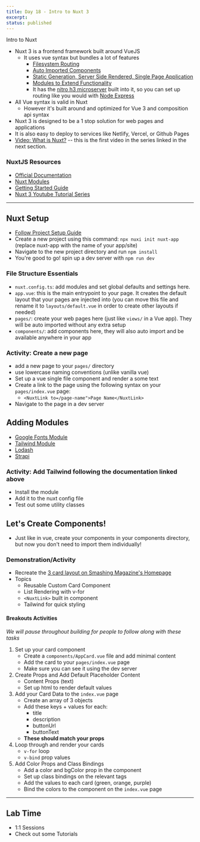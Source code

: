 ```yaml
---
title: Day 18 - Intro to Nuxt 3
excerpt:
status: published
---
```


Intro to Nuxt

- Nuxt 3 is a frontend framework built around VueJS
  - It uses vue syntax but bundles a lot of features
    - [Filesystem Routing](https://nuxt.com/docs/getting-started/routing)
    - [Auto Imported Components](com)
    - [Static Generation, Server Side Rendered, Single Page Application](https://nuxt.com/docs/getting-started/deployment#static-hosting)
    - [Modules to Extend Functionality](https://nuxt.com/modules)
    - It has the [nitro h3 microserver](https://nuxt.com/docs/migration/server#server) built into it, so you can set up routing like you would with [Node Express](https://expressjs.com/)
- All Vue syntax is valid in Nuxt
  - However it's built around and optimized for Vue 3 and composition api syntax
- Nuxt 3 is designed to be a 1 stop solution for web pages and applications
- It is also easy to deploy to services like Netlify, Vercel, or Github Pages
- [Video: What is Nuxt?](https://www.youtube.com/watch?v=GBdO5myZNsQ&list=PL4cUxeGkcC9haQlqdCQyYmL_27TesCGPC&index=1) -- this is the first video in the series linked in the next section.

### NuxtJS Resources

- [Official Documentation](https://nuxt.com/)
- [Nuxt Modules](https://nuxt.com/modules)
- [Getting Started Guide](https://nuxt.com/docs/getting-started/introduction)
- [Nuxt 3 Youtube Tutorial Series](https://www.youtube.com/watch?v=GBdO5myZNsQ&list=PL4cUxeGkcC9haQlqdCQyYmL_27TesCGPC&index=1)

---

## Nuxt Setup

- [Follow Project Setup Guide](https://nuxt.com/docs/getting-started/installation)
- Create a new project using this command: `npx nuxi init nuxt-app` (replace nuxt-app with the name of your app/site)
- Navigate to the new project directory and run `npm install`
- You're good to go! spin up a dev server with `npm run dev`

### File Structure Essentials

- `nuxt.config.ts`: add modules and set global defaults and settings here.
- `app.vue`: this is the main entrypoint to your page. It creates the default layout that your pages are injected into (you can move this file and rename it to `layouts/default.vue` in order to create other layouts if needed)
- `pages/`: create your web pages here (just like `views/` in a Vue app). They will be auto imported without any extra setup
- `components/`: add components here, they will also auto import and be available anywhere in your app

### Activity: Create a new page

- add a new page to your `pages/` directory
- use lowercase naming conventions (unlike vanilla vue)
- Set up a vue single file component and render a some text
- Create a link to the page using the following syntax on your `pages/index.vue` page:
  - `<NuxtLink to=/page-name">Page Name</NuxtLink>`
- Navigate to the page in a dev server

## Adding Modules

- [Google Fonts Module](https://nuxt.com/modules/google-fonts)
- [Tailwind Module](https://nuxt.com/modules/tailwindcss)
- [Lodash](https://nuxt.com/modules/lodash)
- [Strapi](https://nuxt.com/modules/strapi)

### Activity: Add Tailwind following the documentation linked above

- Install the module
- Add it to the nuxt config file
- Test out some utility classes

## Let's Create Components!

- Just like in vue, create your components in your components directory, but now you don't need to import them individually!

### Demonstration/Activity

- Recreate the [3 card layout on Smashing Magazine's Homepage](https://www.smashingmagazine.com/)
- Topics
  - Reusable Custom Card Component
  - List Rendering with v-for
  - `<NuxtLink>` built in component
  - Tailwind for quick styling

#### Breakouts Activities

_We will pause throughout building for people to follow along with these tasks_

1. Set up your card component
   - Create a `components/AppCard.vue` file and add minimal content
   - Add the card to your `pages/index.vue` page
   - Make sure you can see it using the dev server
2. Create Props and Add Default Placeholder Content
   - Content Props (text)
   - Set up html to render default values
3. Add your Card Data to the `index.vue` page
   - Create an array of 3 objects
   - Add these keys + values for each:
     - title
     - description
     - buttonUrl
     - buttonText
   - **These should match your props**
4. Loop through and render your cards
   - `v-for` loop
   - `v-bind` prop values
5. Add Color Props and Class Bindings
   - Add a color and bgColor prop in the component
   - Set up class bindings on the relevant tags
   - Add the values to each card (green, orange, purple)
   - Bind the colors to the component on the `index.vue` page

---

## Lab Time

- 1:1 Sessions
- Check out some Tutorials
